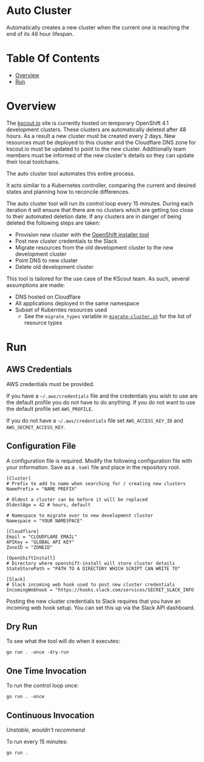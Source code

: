 # Auto Cluster
Automatically creates a new cluster when the current one is reaching the end of
its 48 hour lifespan.

# Table Of Contents
- [Overview](#overview)
- [Run](#run)

# Overview
The [kscout.io](https://kscout.io) site is currently hosted on temporary 
OpenShift 4.1 development clusters. These clusters are automatically deleted 
after 48 hours. As a result a new cluster must be created every 2 days. New 
resources must be deployed to this cluster and the Cloudflare DNS zone for
kscout.io must be updated to point to the new cluster. Additionally team members
must be informed of the new cluster's details so they can update their 
local toolchains.

The auto cluster tool automates this entire process.  

It acts similar to a Kubernetes controller, comparing the current and desired 
states and planning how to reconcile differences.

The auto cluster tool will run its control loop every 15 minutes. During each
iteration it will ensure that there are no clusters which are getting too
close to their automated deletion date. If any clusters are in danger of being 
deleted the following steps are taken:

- Provision new cluster with the 
  [OpenShift installer tool](https://github.com/openshift/installer)
- Post new cluster credentials to the Slack
- Migrate resources from the old development cluster to the new
  development cluster
- Point DNS to new cluster
- Delete old development cluster

This tool is tailored for the use case of the KScout team. As such, several 
assumptions are made:

- DNS hosted on Cloudflare
- All applications deployed in the same namespace
- Subset of Kuberntes resources used
  - See the `migrate_types` variable in 
	[`migrate-cluster.sh`](migrate-cluster.sh) for the list of resource types

# Run
## AWS Credentials
AWS credentials must be provided.

If you have a `~/.aws/credentials` file and the credentials you wish to use are
the default profile you do not have to do anything. If you do not want to use
the default profile set `AWS_PROFILE`.

If you do not have a `~/.aws/credentials` file set `AWS_ACCESS_KEY_ID`
and `AWS_SECRET_ACCESS_KEY`.

## Configuration File
A configuration file is required. Modify the following configuration file with
your information. Save as a `.toml` file and place in the repository root.

```
[Cluster]
# Prefix to add to name when searching for / creating new clusters
NamePrefix = "NAME PREFIX"

# Oldest a cluster can be before it will be replaced
OldestAge = 42 # hours, default

# Namespace to migrate over to new development cluster
Namespace = "YOUR NAMESPACE"

[Cloudflare]
Email = "CLOUDFLARE EMAIL"
APIKey = "GLOBAL API KEY"
ZoneID = "ZONEID"

[OpenShiftInstall]
# Directory where openshift-install will store cluster details
StateStorePath = "PATH TO A DIRECTORY WHICH SCRIPT CAN WRITE TO"

[Slack]
# Slack incoming web hook used to post new cluster credentials
IncomingWebhook = "https://hooks.slack.com/services/SECRET_SLACK_INFO
```

Posting the new cluster credentials to Slack requires that you have an incoming
web hook setup. You can set this up via the Slack API dashboard.

## Dry Run
To see what the tool will do when it executes:

```
go run . -once -dry-run
```

## One Time Invocation
To run the control loop once:

```
go run . -once
```

## Continuous Invocation
*Unstable, wouldn't recommend*  

To run every 15 minutes:

```
go run .
```
